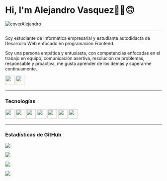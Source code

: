 # Hi, I'm Alejandro Vasquez✌🏻🙃

![coverAlejandro](https://user-images.githubusercontent.com/104018861/209755783-a2ccb7ed-6560-40c9-b54d-d54a493495a4.png)


---
Soy estudiante de Informática empresarial y estudiante autodidacta de Desarrollo Web enfocado en programación Frontend.

Soy una persona empática y entusiasta, con competencias enfocadas en el trabajo en equipo, comunicación asertiva, resolución de problemas, responsable y proactiva, me gusta aprender de los demás y superarme continuamente.
  

<p>
<a href="https://www.instagram.com/alejandrovc177/"><img src="https://img.shields.io/badge/Instagram-%23E4405F.svg?style=for-the-badge&logo=Instagram&logoColor=white" style="margin-bottom: 4px;" height="30px" target="_blank"></a>
<a href="https://www.linkedin.com/in/luisalejandrovasquezcordero"><img src="https://img.shields.io/badge/Linkedin-%231572B6.svg?style=for-the-badge&logo=Linkedin&logoColor=white" style="margin-bottom: 4px;" height="30px" target="_blank"></a>
</p>

---

### Tecnologías

<p>
<img src="https://img.shields.io/badge/github-%23323330.svg?style=for-the-badge&logo=java&logoColor=white" style="margin-bottom: 4px;" height="30px">
<img src="https://img.shields.io/badge/python-3670A0?style=for-the-badge&logo=python&logoColor=ffdd54" style="margin-bottom: 4px;" height="30px">
<img src="https://img.shields.io/badge/javascript-%23323330.svg?style=for-the-badge&logo=javascript&logoColor=%23F7DF1E" style="margin-bottom: 4px;" height="30px">
<img src="https://img.shields.io/badge/html5-%23E34F26.svg?style=for-the-badge&logo=html5&logoColor=white" style="margin-bottom: 4px;" height="30px">
<img src="https://img.shields.io/badge/css3-%231572B6.svg?style=for-the-badge&logo=css3&logoColor=white" style="margin-bottom: 4px;" height="30px">
<img src="https://img.shields.io/badge/git-%23F05033.svg?style=for-the-badge&logo=git&logoColor=white" style="margin-bottom: 4px;" height="30px">
<img src="https://img.shields.io/badge/github-%23323330.svg?style=for-the-badge&logo=github&logoColor=white" style="margin-bottom: 4px;" height="30px">
</p>

---  
### Estadísticas de GitHub

<p><img src="https://github-readme-stats.vercel.app/api?username=Alejandrovc6467&show_icons=true"><p>

<p><img src="https://github-readme-stats.vercel.app/api/top-langs/?username=Alejandrovc6467&layout=compact"><p>

<p><img src="https://github-readme-streak-stats.herokuapp.com/?user=Alejandrovc6467"><p>

<p><img src="https://metrics.lecoq.io/Alejandrovc6467"><p>


